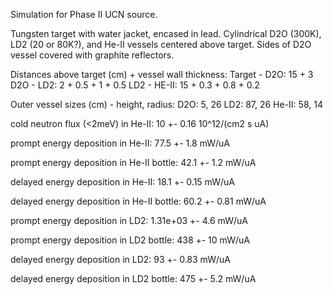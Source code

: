 Simulation for Phase II UCN source.

Tungsten target with water jacket, encased in lead.
Cylindrical D2O (300K), LD2 (20 or 80K?), and He-II vessels centered above target.
Sides of D2O vessel covered with graphite reflectors.

Distances above target (cm) + vessel wall thickness:
Target - D2O: 15 + 3
D2O - LD2: 2 + 0.5 + 1 + 0.5
LD2 - HE-II: 15 + 0.3 + 0.8 + 0.2

Outer vessel sizes (cm) - height, radius:
D2O: 5, 26
LD2: 87, 26
He-II: 58, 14

cold neutron flux (<2meV) in He-II:
10 +- 0.16 10^12/(cm2 s uA)

prompt energy deposition in He-II:
77.5 +- 1.8 mW/uA

prompt energy deposition in He-II bottle:
42.1 +- 1.2 mW/uA

delayed energy deposition in He-II:
18.1 +- 0.15 mW/uA

delayed energy deposition in He-II bottle:
60.2 +- 0.81 mW/uA

prompt energy deposition in LD2:
1.31e+03 +- 4.6 mW/uA

prompt energy deposition in LD2 bottle:
438 +- 10 mW/uA

delayed energy deposition in LD2:
93 +- 0.83 mW/uA

delayed energy deposition in LD2 bottle:
475 +- 5.2 mW/uA


